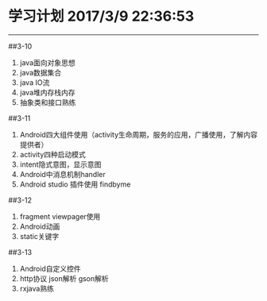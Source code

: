 # 学习计划 		2017/3/9 22:36:53 #
---
##3-10
1. java面向对象思想
2. java数据集合
3. java IO流 
4. java堆内存栈内存
5. 抽象类和接口熟练

##3-11
1. Android四大组件使用（activity生命周期，服务的应用，广播使用，了解内容提供者）
2. activity四种启动模式
3. intent隐式意图，显示意图
4. Android中消息机制handler
5. Android studio 插件使用 findbyme

##3-12
1. fragment viewpager使用
2. Android动画
3. static关键字 

##3-13
1. Android自定义控件
2. http协议 json解析 gson解析
3. rxjava熟练
